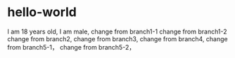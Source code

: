 # hello-world
I am 18 years old,
I am male,
change from branch1-1
change from branch1-2
change from branch2,
change from branch3,
change from branch4,
change from branch5-1，
change from branch5-2，

